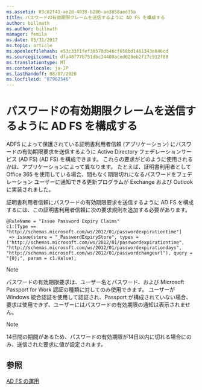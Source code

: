 ```yaml
---
ms.assetid: 03c82f43-ae2d-4038-b286-ae3858aed35a
title: パスワードの有効期限クレームを送信するように AD FS を構成する
author: billmath
ms.author: billmath
manager: femila
ms.date: 05/31/2017
ms.topic: article
ms.openlocfilehash: e53c33f1fef30570db46cf658bd1481343e846cd
ms.sourcegitcommit: dfa48f77b751dbc34409aced628eb2f17c912f08
ms.translationtype: MT
ms.contentlocale: ja-JP
ms.lasthandoff: 08/07/2020
ms.locfileid: "87962546"
---
```

# <a name="configure-ad-fs-to-send-password-expiry-claims"></a>パスワードの有効期限クレームを送信するように AD FS を構成する


ADFS によって保護されている証明書利用者信頼 (アプリケーション) にパスワードの有効期限要求を送信するように Active Directory フェデレーションサービス (AD FS) (AD FS) を構成できます。 これらの要求がどのように使用されるかは、アプリケーションによって異なります。 たとえば、証明書利用者として Office 365 を使用している場合、間もなく期限切れになるパスワードをフェデレーション ユーザーに通知できる更新プログラムが Exchange および Outlook に実装されました。

証明書利用者信頼にパスワードの有効期限要求を送信するように AD FS を構成するには、この証明書利用者信頼に次の要求規則を追加する必要があります。

```
@RuleName = "Issue Password Expiry Claims"
c1:[Type == "http://schemas.microsoft.com/ws/2012/01/passwordexpirationtime"]
 => issue(store = "_PasswordExpiryStore", types = ("http://schemas.microsoft.com/ws/2012/01/passwordexpirationtime", "http://schemas.microsoft.com/ws/2012/01/passwordexpirationdays", "http://schemas.microsoft.com/ws/2012/01/passwordchangeurl"), query = "{0};", param = c1.Value);
```

> [!NOTE]
> パスワードの有効期限要求は、ユーザー名とパスワード、および Microsoft Passport for Work 認証の種類に対してのみ使用できます。  ユーザーが Windows 統合認証を使用して認証され、Passport が構成されていない場合、要求は使用できず、ユーザーにはパスワードの有効期限の通知は表示されません。

> [!NOTE]
> 14日間の期間があるため、パスワードの有効期限が14日以内に切れる場合にのみ、送信された要求に値が設定されます。

## <a name="see-also"></a>参照
[AD FS の運用](../ad-fs-operations.md)
